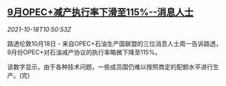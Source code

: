 <!--1634554862000-->
[9月OPEC+减产执行率下滑至115%--消息人士](https://cn.reuters.com/article/opec-implementation-1018-mon-idCNKBS2H8139)
------

<div><i>2021-10-18T10:50:53Z</i></div><p>路透伦敦10月18日 - 来自OPEC+石油生产国联盟的三位消息人士周一告诉路透，9月份OPEC+对石油减产协议的执行率略微下降至115%。</p><p>该数字显示，由于各种技术问题，一些成员国仍难以按照商定的配额水平进行生产。(完)</p>
